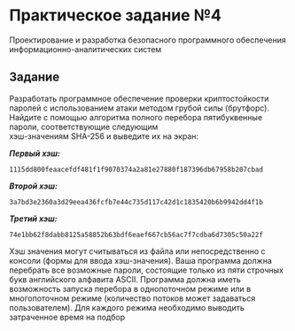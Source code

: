 # Практичеcкое задание №4
Проектирование и разработка безопасного программного обеспечения информационно-аналитических систем

## Задание
Разработать программное обеспечение проверки криптостойкости паролей с использованием атаки методом грубой силы 
(брутфорс). Найдите с помощью алгоритма полного перебора пятибуквенные  пароли, соответствующие следующим  
хэш-значениям SHA-256 и выведите их  на экран:

**_Первый хэш:_**
```{}
1115dd800feaacefdf481f1f9070374a2a81e27880f187396db67958b207cbad
```

**_Второй хэш:_**
```{}
3a7bd3e2360a3d29eea436fcfb7e44c735d117c42d1c1835420b6b9942dd4f1b
```

**_Третий хэш:_**
```{}
74e1bb62f8dabb8125a58852b63bdf6eaef667cb56ac7f7cdba6d7305c50a22f
```

Хэш значения могут считываться из файла или непосредственно с консоли (формы для ввода хэш-значения). Ваша 
программа должна перебрать все возможные пароли, состоящие только из пяти строчных букв английского алфавита ASCII.
Программа должна иметь возможность запуска перебора в однопоточном режиме или в многопоточном режиме (количество 
потоков может задаваться пользователем). Для каждого режима необходимо выводить затраченное время на подбор